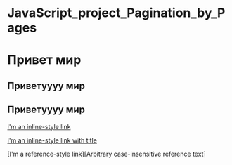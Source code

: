 # JavaScript_project_Pagination_by_Pages
<!-- H1 -->
# Привет мир 
 <!--H2  и так далее   -->
## Приветуууу мир  
## Приветуууу мир  
<!-- Ссылка с текстом -->
[I'm an inline-style link](https://www.google.com)
<!-- // при наведении будет хинт Google's Homepage  -->
[I'm an inline-style link with title](https://www.google.com "Google's Homepage") 
<!--  Эта ниже - не рабоатет вроде -->
[I'm a reference-style link][Arbitrary case-insensitive reference text]
